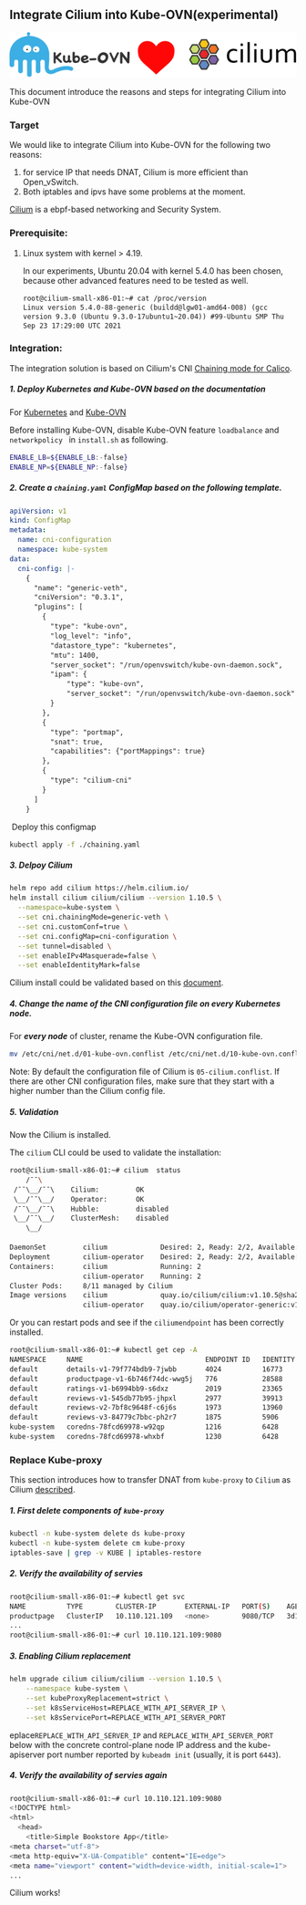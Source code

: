 ## Integrate Cilium into Kube-OVN(experimental)

![](./kube-ovn-cilium.svg) 

This document introduce the reasons and steps for integrating Cilium into Kube-OVN



### Target

We would like to integrate Cilium into Kube-OVN for the following two reasons: 

1. for service IP that needs DNAT, Cilium is more efficient than Open_vSwitch.
2. Both iptables and ipvs have some problems at the moment.

[Cilium](https://cilium.io) is a ebpf-based networking and Security System.



### Prerequisite:

1. Linux system with kernel > 4.19. 

   In our experiments, Ubuntu 20.04 with kernel 5.4.0 has been chosen, because other advanced features need to be tested as well. 

   ```shell
   root@cilium-small-x86-01:~# cat /proc/version
   Linux version 5.4.0-88-generic (buildd@lgw01-amd64-008) (gcc version 9.3.0 (Ubuntu 9.3.0-17ubuntu1~20.04)) #99-Ubuntu SMP Thu Sep 23 17:29:00 UTC 2021
   ```



### Integration:

The integration solution is based on Cilium's CNI [Chaining mode for Calico](https://docs.cilium.io/en/stable/gettingstarted/cni-chaining-calico/).

##### 1.  Deploy Kubernetes and Kube-OVN based on the documentation

For [Kubernetes](https://kubernetes.io/docs/setup/production-environment/tools/) and [Kube-OVN](https://github.com/kubeovn/kube-ovn/blob/master/docs/install.md)

Before installing Kube-OVN, disable Kube-OVN feature `loadbalance` and `networkpolicy ` in `install.sh` as following.

```bash
ENABLE_LB=${ENABLE_LB:-false}
ENABLE_NP=${ENABLE_NP:-false}
```

#####  2.  Create a `chaining.yaml` ConfigMap based on the following template.

```yaml
apiVersion: v1
kind: ConfigMap
metadata:
  name: cni-configuration
  namespace: kube-system
data:
  cni-config: |-
    {
      "name": "generic-veth",
      "cniVersion": "0.3.1",
      "plugins": [
        {
          "type": "kube-ovn",
          "log_level": "info",
          "datastore_type": "kubernetes",
          "mtu": 1400,
          "server_socket": "/run/openvswitch/kube-ovn-daemon.sock",
          "ipam": {
              "type": "kube-ovn",
              "server_socket": "/run/openvswitch/kube-ovn-daemon.sock"
          }
        },
        {
          "type": "portmap",
          "snat": true,
          "capabilities": {"portMappings": true}
        },
        {
          "type": "cilium-cni"
        }
      ]
    }

```

​		Deploy this configmap

```bash
kubectl apply -f ./chaining.yaml
```

##### 3.  Delpoy Cilium

```bash
helm repo add cilium https://helm.cilium.io/
helm install cilium cilium/cilium --version 1.10.5 \
  --namespace=kube-system \
  --set cni.chainingMode=generic-veth \
  --set cni.customConf=true \
  --set cni.configMap=cni-configuration \
  --set tunnel=disabled \
  --set enableIPv4Masquerade=false \
  --set enableIdentityMark=false
```

Cilium install could be validated based on this [document](https://docs.cilium.io/en/stable/gettingstarted/cni-chaining-calico/).

##### 4.  Change the name of the CNI configuration file on every Kubernetes node.

For ***every node*** of cluster, rename the Kube-OVN configuration file.

```bash
mv /etc/cni/net.d/01-kube-ovn.conflist /etc/cni/net.d/10-kube-ovn.conflist
```

Note: By default the configuration file of Cilium is `05-cilium.conflist`. If there are other CNI configuration files, make sure that they start with a higher number than the Cilium config file.

##### 5.  Validation

Now the Cilium is installed. 

The `cilium` CLI could be used to validate the installation:

```bash
root@cilium-small-x86-01:~# cilium  status
    /¯¯\
 /¯¯\__/¯¯\    Cilium:         OK
 \__/¯¯\__/    Operator:       OK
 /¯¯\__/¯¯\    Hubble:         disabled
 \__/¯¯\__/    ClusterMesh:    disabled
    \__/

DaemonSet         cilium             Desired: 2, Ready: 2/2, Available: 2/2
Deployment        cilium-operator    Desired: 2, Ready: 2/2, Available: 2/2
Containers:       cilium             Running: 2
                  cilium-operator    Running: 2
Cluster Pods:     8/11 managed by Cilium
Image versions    cilium             quay.io/cilium/cilium:v1.10.5@sha256:0612218e28288db360c63677c09fafa2d17edda4f13867bcabf87056046b33bb: 2
                  cilium-operator    quay.io/cilium/operator-generic:v1.10.5@sha256:2d2f730f219d489ff0702923bf24c0002cd93eb4b47ba344375566202f56d972: 2

```

 Or you can restart pods and see if the `ciliumendpoint` has been correctly installed.

```bash
root@cilium-small-x86-01:~# kubectl get cep -A
NAMESPACE     NAME                              ENDPOINT ID   IDENTITY ID   INGRESS ENFORCEMENT   EGRESS ENFORCEMENT   VISIBILITY POLICY   ENDPOINT STATE   IPV4          IPV6
default       details-v1-79f774bdb9-7jwbb       4024          16773                                                                        ready            10.16.5.64
default       productpage-v1-6b746f74dc-wwg5j   776           28588                                                                        ready            10.16.0.128
default       ratings-v1-b6994bb9-s6dxz         2019          23365                                                                        ready            10.16.5.63
default       reviews-v1-545db77b95-jhpxl       2977          39913                                                                        ready            10.16.5.65
default       reviews-v2-7bf8c9648f-c6j6s       1973          13960                                                                        ready            10.16.5.66
default       reviews-v3-84779c7bbc-ph2r7       1875          5906                                                                         ready            10.16.5.67
kube-system   coredns-78fcd69978-w92qp          1216          6428                                                                         ready            10.16.5.60
kube-system   coredns-78fcd69978-whxbf          1230          6428                                                                         ready            10.16.5.62
```



### Replace Kube-proxy

This section introduces how to transfer DNAT from `kube-proxy` to `Cilium` as Cilium [described](https://docs.cilium.io/en/v1.9/gettingstarted/kubeproxy-free/).

##### 1.  First delete components of `kube-proxy`

```bash
kubectl -n kube-system delete ds kube-proxy
kubectl -n kube-system delete cm kube-proxy
iptables-save | grep -v KUBE | iptables-restore
```

##### 2.  Verify the availability of servies

```bash
root@cilium-small-x86-01:~# kubectl get svc
NAME          TYPE        CLUSTER-IP       EXTERNAL-IP   PORT(S)    AGE
productpage   ClusterIP   10.110.121.109   <none>        9080/TCP   3d19h
...
root@cilium-small-x86-01:~# curl 10.110.121.109:9080

```

##### 3.  Enabling Cilium replacement

```bash
helm upgrade cilium cilium/cilium --version 1.10.5 \
    --namespace kube-system \
    --set kubeProxyReplacement=strict \
    --set k8sServiceHost=REPLACE_WITH_API_SERVER_IP \
    --set k8sServicePort=REPLACE_WITH_API_SERVER_PORT
```

eplace`REPLACE_WITH_API_SERVER_IP` and `REPLACE_WITH_API_SERVER_PORT` below with the concrete control-plane node IP address and the kube-apiserver port number reported by `kubeadm init` (usually, it is port `6443`).

##### 4.  Verify the availability of servies again

```bash
root@cilium-small-x86-01:~# curl 10.110.121.109:9080
<!DOCTYPE html>
<html>
  <head>
    <title>Simple Bookstore App</title>
<meta charset="utf-8">
<meta http-equiv="X-UA-Compatible" content="IE=edge">
<meta name="viewport" content="width=device-width, initial-scale=1">
...
```

Cilium works!
